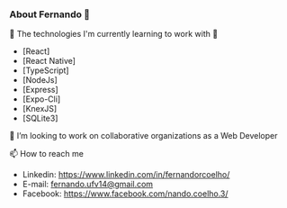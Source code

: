 ### About Fernando 👋

<!--
**fernandorcoelho/fernandorcoelho** is a ✨ _special_ ✨ repository because its `README.md` (this file) appears on your GitHub profile.

Here are some ideas to get you started:

- 🔭 I’m currently working on ...
- 🌱 I’m currently learning ...
- 👯 I’m looking to collaborate on ...
- 🤔 I’m looking for help with ...
- 💬 Ask me about ...
- 📫 How to reach me: ...
- 😄 Pronouns: ...
- ⚡ Fun fact: ...
-->


🔭 The technologies I'm currently learning to work with 🌱
- [React]
- [React Native]
- [TypeScript]
- [NodeJs]
- [Express]
- [Expo-Cli]
- [KnexJS]
- [SQLite3]

👯 I’m looking to work on collaborative organizations as a Web Developer

📫 How to reach me
- Linkedin: https://www.linkedin.com/in/fernandorcoelho/ 
- E-mail: fernando.ufv14@gmail.com
- Facebook: https://www.facebook.com/nando.coelho.3/
